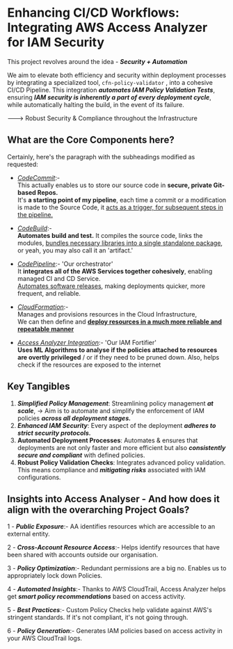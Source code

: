 # Enhancing CI/CD Workflows: Integrating AWS Access Analyzer for IAM Security

This project revolves around the idea - **_Security + Automation_**  

We aim to elevate both efficiency and security within deployment processes by integrating a specialized tool, `cfn-policy-validator` , into a cohesive CI/CD Pipeline. This integration _**automates IAM Policy Validation Tests**_, ensuring **_IAM security is inherently a part of every deployment cycle_**, while automatically halting the build, in the event of its failure.  

---> Robust Security & Compliance throughout the Infrastructure


## What are the Core Components here?
 Certainly, here's the paragraph with the subheadings modified as requested:

- _<ins>CodeCommit</ins>_:- </br>
 This actually enables us to store our source code in **secure, private Git-based Repos.** </br> It's **a starting point of my pipeline**, each time a commit or a modification is made to the Source Code, it <ins>acts as a trigger, for subsequent steps in the pipeline.</ins>
  
- _<ins>CodeBuild</ins>_:-</br>**Automates build and test.** It compiles the source code, links the modules, <ins>bundles necessary libraries into a single standalone package</ins>, or yeah, you may also call it an 'artifact.'

- _<ins>CodePipeline</ins>_:- 'Our orchestrator' </br>
It **integrates all of the AWS Services together cohesively**, enabling managed CI and CD Service. </br>
   <ins>Automates software releases</ins>, making deployments quicker, more frequent, and reliable.

- _<ins>CloudFormation</ins>_:- </br>Manages and provisions resources in the Cloud Infrastructure, </br> We can then define and <ins>**deploy resources in a much more reliable and repeatable manner**</ins> 

- _<ins>Access Analyzer Integration</ins>_:- 'Our IAM Fortifier'  </br> **Uses ML Algorithms to analyse if the policies attached to resources are overtly privileged** / or if they need to be pruned down. Also, helps check if the resources are exposed to the internet

## Key Tangibles

1. **_Simplified Policy Management_**: Streamlining policy management **_at scale_**, -> Aim is to automate and simplify the enforcement of IAM policies **_across all deployment stages._**
2. **_Enhanced IAM Security_**: Every aspect of the deployment **_adheres to strict security protocols._**
3. **Automated Deployment Processes**: Automates & ensures that deployments are not only faster and more efficient but also _**consistently secure and compliant**_ with defined policies.
4. **Robust Policy Validation Checks**: Integrates advanced policy validation. This means compliance and **_mitigating risks_** associated with IAM configurations.


## Insights into Access Analyser - And how does it align with the overarching Project Goals?

1 - **_Public Exposure_**:- AA identifies resources which are accessible to an external entity. </br>

2 - **_Cross-Account Resource Access_**:- Helps identify resources that have been shared with accounts outside our organisation. </br>

3 - **_Policy Optimization_**:- Redundant permissions are a big no. Enables us to appropriately lock down Policies. </br>

4 - **_Automated Insights_**:- Thanks to AWS CloudTrail, Access Analyzer helps get **_smart policy recommendations_** based on access activity. </br>

5 - **_Best Practices_**:- Custom Policy Checks help validate against AWS's stringent standards. If it's not compliant, it's not going through. </br>

6 - **_Policy Generation_**:- Generates IAM policies based on access activity in your AWS CloudTrail logs. </br>










